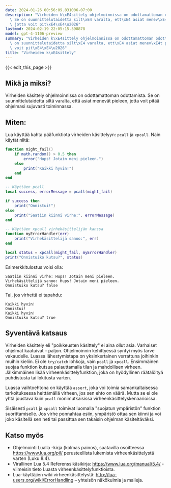 ```yaml
---
date: 2024-01-26 00:56:09.831006-07:00
description: "Virheiden k\xE4sittely ohjelmoinnissa on odottamattoman odottamista.\
  \ Se on suunnittelutaidetta silt\xE4 varalta, ett\xE4 asiat menev\xE4t pieleen,\
  \ jotta voit pit\xE4\xE4\u2026"
lastmod: 2024-02-19 22:05:15.598878
model: gpt-4-1106-preview
summary: "Virheiden k\xE4sittely ohjelmoinnissa on odottamattoman odottamista. Se\
  \ on suunnittelutaidetta silt\xE4 varalta, ett\xE4 asiat menev\xE4t pieleen, jotta\
  \ voit pit\xE4\xE4\u2026"
title: "Virheiden k\xE4sittely"
---
```


{{< edit_this_page >}}

## Mikä ja miksi?
Virheiden käsittely ohjelmoinnissa on odottamattoman odottamista. Se on suunnittelutaidetta siltä varalta, että asiat menevät pieleen, jotta voit pitää ohjelmasi sujuvasti toiminnassa.

## Miten:
Lua käyttää kahta pääfunktiota virheiden käsittelyyn: `pcall` ja `xpcall`. Näin käytät niitä:

```lua
function might_fail()
    if math.random() > 0.5 then
        error("Hups! Jotain meni pieleen.")
    else
        print("Kaikki hyvin!")
    end
end

-- Käyttäen pcall
local success, errorMessage = pcall(might_fail)

if success then
    print("Onnistui!")
else
    print("Saatiin kiinni virhe:", errorMessage)
end

-- Käyttäen xpcall virhekäsittelijän kanssa
function myErrorHandler(err)
    print("Virhekäsittelijä sanoo:", err)
end

local status = xpcall(might_fail, myErrorHandler)
print("Onnistuiko kutsu?", status)
```

Esimerkkitulostus voisi olla:

```
Saatiin kiinni virhe: Hups! Jotain meni pieleen.
Virhekäsittelijä sanoo: Hups! Jotain meni pieleen.
Onnistuiko kutsu? false
```
Tai, jos virhettä ei tapahdu:
```
Kaikki hyvin!
Onnistui!
Kaikki hyvin!
Onnistuiko kutsu? true
```

## Syventävä katsaus
Virheiden käsittely eli "poikkeusten käsittely" ei aina ollut asia. Varhaiset ohjelmat kaatuivat – paljon. Ohjelmoinnin kehittyessä syntyi myös tarve vakaudelle. Luassa lähestymistapa on yksinkertainen verrattuna joihinkin muihin kieliin. Ei ole `try/catch` lohkoja, vain `pcall` ja `xpcall`. Ensimmäinen suojaa funktion kutsua palauttamalla tilan ja mahdollisen virheen. Jälkimmäinen lisää virheenkäsittelyfunktion, joka on hyödyllinen räätälöityä puhdistusta tai lokitusta varten.

Luassa vaihtoehtona on käyttää `assert`, joka voi toimia samankaltaisessa tarkoituksessa heittämällä virheen, jos sen ehto on väärä. Mutta se ei ole yhtä joustava kuin `pcall` monimutkaisissa virheenkäsittelyskenaarioissa.

Sisäisesti `pcall` ja `xpcall` toimivat luomalla "suojatun ympäristön" funktion suorittamiselle. Jos virhe ponnahtaa esiin, ympäristö ottaa sen kiinni ja voi joko käsitellä sen heti tai passittaa sen takaisin ohjelman käsiteltäväksi.

## Katso myös
- Ohjelmointi Lualla -kirja (kolmas painos), saatavilla osoitteessa https://www.lua.org/pil/ perusteellista lukemista virheenkäsittelystä varten (Luku 8.4).
- Virallinen Lua 5.4 Referenssikäsikirja: https://www.lua.org/manual/5.4/ - viimeisin tieto Luasta virheenkäsittelyfunktioista.
- Lua-käyttäjien wiki virheenkäsittelystä: http://lua-users.org/wiki/ErrorHandling – yhteisön näkökulmia ja malleja.
